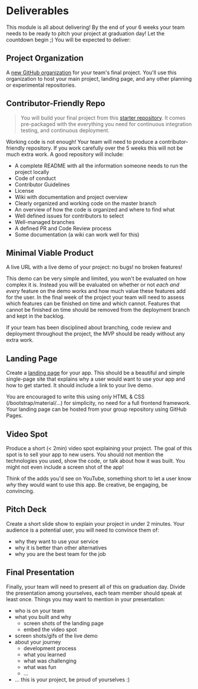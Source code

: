 # Deliverables

This module is all about delivering! By the end of your 6 weeks your team needs to be ready to pitch your project at graduation day! Let the countdown begin ;\) You will be expected to deliver:

## Project Organization

A [new GitHub organization](https://github.com/organizations/plan) for your team's final project. You'll use this organization to host your main project, landing page, and any other planning or experimental repositories.

## Contributor-Friendly Repo

> You will build your final project from this [starter repository](https://github.com/HackYourFutureBelgium/organized-for-deployment). It comes pre-packaged with the everything you need for continuous integration testing, and continuous deployment.

Working code is not enough! Your team will need to produce a contributor-friendly repository. If you work carefully over the 5 weeks this will not be much extra work. A good repository will include:

- A complete README with all the information someone needs to run the project locally
- Code of conduct
- Contributor Guidelines
- License
- Wiki with documentation and project overview
- Clearly organized and working code on the master branch
- An overview of how the code is organized and where to find what
- Well defined issues for contributors to select
- Well-managed branches
- A defined PR and Code Review process
- Some documentation \(a wiki can work well for this\)

## Minimal Viable Product

A live URL with a live demo of your project: no bugs! no broken features!

This demo can be very simple and limited, you won't be evaluated on how complex it is. Instead you will be evaluated on whether or not _each and every_ feature on the demo works and how much value these features add for the user. In the final week of the project your team will need to assess which features can be finished on time and which cannot. Features that cannot be finished on time should be removed from the deployment branch and kept in the backlog.

If your team has been disciplined about branching, code review and deployment throughout the project, the MVP should be ready without any extra work.

## Landing Page

Create a [landing page](https://unbounce.com/landing-page-articles/what-is-a-landing-page/) for your app. This should be a beautiful and simple single-page site that explains why a user would want to use your app and how to get started. It should include a link to your live demo.

You are encouraged to write this using only HTML & CSS \(/bootstrap/material/...\) for simplicity, no need for a full frontend framework. Your landing page can be hosted from your group repository using GitHub Pages.

## Video Spot

Produce a short \(&lt; 2min\) video spot explaining your project. The goal of this spot is to sell your app to new users. You should not mention the technologies you used, show the code, or talk about how it was built. You might not even include a screen shot of the app!

Think of the adds you'd see on YouTube, something short to let a user know _why_ they would want to use this app. Be creative, be engaging, be convincing.

## Pitch Deck

Create a short slide show to explain your project in under 2 minutes. Your audience is a potential user, you will need to convince them of:

- why they want to use your service
- why it is better than other alternatives
- why you are the best team for the job

## Final Presentation

Finally, your team will need to present all of this on graduation day. Divide the presentation among yourselves, each team member should speak at least once. Things you may want to mention in your presentation:

- who is on your team
- what you built and why
  - screen shots of the landing page
  - embed the video spot
- screen shots/gifs of the live demo
- about your journey
  - development process
  - what you learned
  - what was challenging
  - what was fun
  - ...
- ... this is your project, be proud of yourselves :\)

